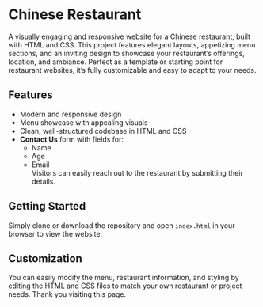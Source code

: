 # Chinese Restaurant

A visually engaging and responsive website for a Chinese restaurant, built with HTML and CSS. This project features elegant layouts, appetizing menu sections, and an inviting design to showcase your restaurant’s offerings, location, and ambiance. Perfect as a template or starting point for restaurant websites, it’s fully customizable and easy to adapt to your needs.

## Features

- Modern and responsive design
- Menu showcase with appealing visuals
- Clean, well-structured codebase in HTML and CSS
- **Contact Us** form with fields for:
  - Name
  - Age
  - Email  
  Visitors can easily reach out to the restaurant by submitting their details.

## Getting Started

Simply clone or download the repository and open `index.html` in your browser to view the website.

## Customization

You can easily modify the menu, restaurant information, and styling by editing the HTML and CSS files to match your own restaurant or project needs.
Thank you visiting this page.

